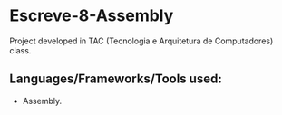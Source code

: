 # Escreve-8-Assembly
Project developed in TAC (Tecnologia e Arquitetura de Computadores) class.

## Languages/Frameworks/Tools used:
  - Assembly.
